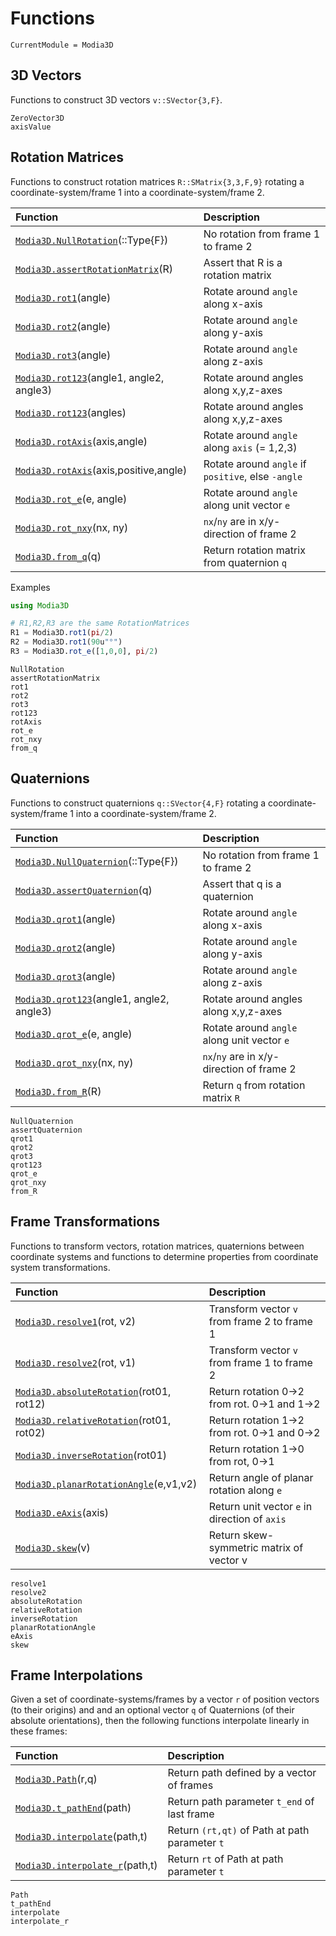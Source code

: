 # Functions

```@meta
CurrentModule = Modia3D
```

## 3D Vectors

Functions to construct 3D vectors `v::SVector{3,F}`.

```@docs
ZeroVector3D
axisValue
```

## Rotation Matrices

Functions to construct rotation matrices `R::SMatrix{3,3,F,9}` rotating a 
coordinate-system/frame 1 into a coordinate-system/frame 2.

| Function                                         | Description                                        |
|:-------------------------------------------------|:---------------------------------------------------|
| [`Modia3D.NullRotation`](@ref)(::Type{F})        | No rotation from frame 1 to frame 2                |
| [`Modia3D.assertRotationMatrix`](@ref)(R)        | Assert that R is a rotation matrix                 |
| [`Modia3D.rot1`](@ref)(angle)                    | Rotate around `angle` along x-axis                 |
| [`Modia3D.rot2`](@ref)(angle)                    | Rotate around `angle` along y-axis                 |
| [`Modia3D.rot3`](@ref)(angle)                    | Rotate around `angle` along z-axis                 |
| [`Modia3D.rot123`](@ref)(angle1, angle2, angle3) | Rotate around angles along x,y,z-axes              |
| [`Modia3D.rot123`](@ref)(angles)                 | Rotate around angles along x,y,z-axes              |
| [`Modia3D.rotAxis`](@ref)(axis,angle)            | Rotate around `angle` along `axis` (= 1,2,3)       |
| [`Modia3D.rotAxis`](@ref)(axis,positive,angle)   | Rotate around `angle` if `positive`, else `-angle` |
| [`Modia3D.rot_e`](@ref)(e, angle)                | Rotate around `angle` along unit vector `e`        |
| [`Modia3D.rot_nxy`](@ref)(nx, ny)                | `nx`/`ny` are in x/y-direction of frame 2          |
| [`Modia3D.from_q`](@ref)(q)                      | Return rotation matrix from quaternion `q`         |


Examples

```julia
using Modia3D

# R1,R2,R3 are the same RotationMatrices
R1 = Modia3D.rot1(pi/2)
R2 = Modia3D.rot1(90u"°")
R3 = Modia3D.rot_e([1,0,0], pi/2)
```

```@docs
NullRotation
assertRotationMatrix
rot1
rot2
rot3
rot123
rotAxis
rot_e
rot_nxy
from_q
```

## Quaternions

Functions to construct quaternions `q::SVector{4,F}` rotating a 
coordinate-system/frame 1 into a coordinate-system/frame 2.

| Function                                          | Description                                |
|:--------------------------------------------------|:-------------------------------------------|
| [`Modia3D.NullQuaternion`](@ref)(::Type{F})       | No rotation from frame 1 to frame 2        |
| [`Modia3D.assertQuaternion`](@ref)(q)             | Assert that q is a quaternion              |
| [`Modia3D.qrot1`](@ref)(angle)                    | Rotate around `angle` along x-axis         |
| [`Modia3D.qrot2`](@ref)(angle)                    | Rotate around `angle` along y-axis         |
| [`Modia3D.qrot3`](@ref)(angle)                    | Rotate around `angle` along z-axis         |
| [`Modia3D.qrot123`](@ref)(angle1, angle2, angle3) | Rotate around angles along x,y,z-axes      |
| [`Modia3D.qrot_e`](@ref)(e, angle)                | Rotate around `angle` along unit vector `e`|
| [`Modia3D.qrot_nxy`](@ref)(nx, ny)                | `nx`/`ny` are in x/y-direction of frame 2  |
| [`Modia3D.from_R`](@ref)(R)                       | Return `q` from rotation matrix `R`        |


```@docs
NullQuaternion
assertQuaternion
qrot1
qrot2
qrot3
qrot123
qrot_e
qrot_nxy
from_R
```

## Frame Transformations

Functions to transform vectors, rotation matrices, quaternions between coordinate systems
and functions to determine properties from coordinate system transformations.

| Function                                         | Description                                   |
|:-------------------------------------------------|:----------------------------------------------|
| [`Modia3D.resolve1`](@ref)(rot, v2)              | Transform vector `v` from frame 2 to frame 1  |
| [`Modia3D.resolve2`](@ref)(rot, v1)              | Transform vector `v` from frame 1 to frame 2  |
| [`Modia3D.absoluteRotation`](@ref)(rot01, rot12) | Return rotation 0->2 from rot. 0->1 and 1->2  |
| [`Modia3D.relativeRotation`](@ref)(rot01, rot02) | Return rotation 1->2 from rot. 0->1 and 0->2  |
| [`Modia3D.inverseRotation`](@ref)(rot01)         | Return rotation 1->0 from rot, 0->1           |
| [`Modia3D.planarRotationAngle`](@ref)(e,v1,v2)   | Return angle of planar rotation along `e`     |
| [`Modia3D.eAxis`](@ref)(axis)                    | Return unit vector `e` in direction of `axis` |
| [`Modia3D.skew`](@ref)(v)                        | Return skew-symmetric matrix of vector v      |

```@docs
resolve1
resolve2
absoluteRotation
relativeRotation
inverseRotation
planarRotationAngle
eAxis
skew
```

## Frame Interpolations

Given a set of coordinate-systems/frames by a vector `r` of position vectors (to their origins) and
and an optional vector `q` of Quaternions (of their absolute orientations), then
the following functions interpolate linearly in these frames:

| Function                                        | Description                                    |
|:------------------------------------------------|:-----------------------------------------------|
| [`Modia3D.Path`](@ref)(r,q)                     | Return path defined by a vector of frames      |
| [`Modia3D.t_pathEnd`](@ref)(path)               | Return path parameter `t_end` of last frame    |
| [`Modia3D.interpolate`](@ref)(path,t)           | Return `(rt,qt)` of Path at path parameter `t` |
| [`Modia3D.interpolate_r`](@ref)(path,t)         | Return `rt` of Path at path parameter `t`      |


```@docs
Path
t_pathEnd
interpolate
interpolate_r
```
